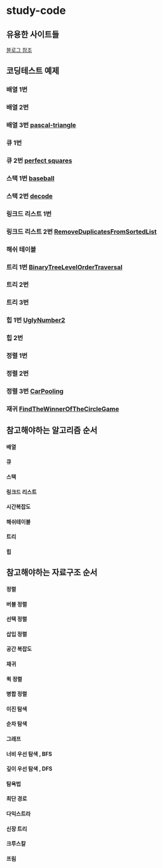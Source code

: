 # study-code
## 유용한 사이트들
<a href='https://blog.naver.com/ggamjige8888/221775348063'>블로그 참조</a>   


## 코딩테스트 예제
### 배열 1번 
### 배열 2번 
### 배열 3번 <a href='https://github.com/hyo814/study-code/blob/main/coding/pascal-triangle.md'>pascal-triangle</a>
### 큐 1번
### 큐 2번 <a href='https://github.com/hyo814/study-code/blob/main/coding/PerfectSquares.md'>perfect squares</a>
### 스택 1번 <a href='https://github.com/hyo814/study-code/blob/main/coding/BaseBall.md'>baseball</a>
### 스택 2번 <a href='https://github.com/hyo814/study-code/blob/main/coding/Decode.md'>decode</a>
### 링크드 리스트 1번
### 링크드 리스트 2번 <a href='https://github.com/hyo814/study-code/blob/main/coding/RemoveDuplicatesFromSortedList.md'>RemoveDuplicatesFromSortedList</a>
### 해쉬 테이블
### 트리 1번 <a href="https://github.com/hyo814/study-code/blob/main/coding/BinaryTreeLevelOrderTraversal.md">BinaryTreeLevelOrderTraversal</a>
### 트리 2번
### 트리 3번
### 힙 1번 <a href="https://github.com/hyo814/study-code/blob/main/coding/UglyNumber2.md">UglyNumber2</a>
### 힙 2번 
### 정렬 1번
### 정렬 2번
### 정렬 3번 <a href='https://github.com/hyo814/study-code/blob/main/coding/CarPooling.md'>CarPooling</a>
### 재귀 <a href='https://github.com/hyo814/study-code/blob/main/coding/FindTheWinnerOfTheCircleGame.md'>FindTheWinnerOfTheCircleGame</a>

## 참고해야하는 알고리즘 순서
#### 배열
#### 큐
#### 스택
#### 링크드 리스트
#### 시간복잡도
#### 해쉬테이블
#### 트리
#### 힙


## 참고해야하는 자료구조 순서
#### 정렬
#### 버블 정렬
#### 선택 정렬
#### 삽입 정렬
#### 공간 복잡도
#### 재귀
#### 퀵 정렬
#### 병합 정렬
#### 이진 탐색
#### 순차 탐색
#### 그래프
#### 너비 우선 탐색 , BFS
#### 깊이 우선 탐색 , DFS
#### 탐욕법
#### 최단 경로
#### 다익스트라
#### 신장 트리
#### 크루스칼
#### 프림
